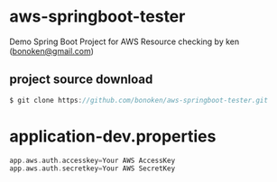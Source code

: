 # aws-springboot-tester
Demo Spring Boot Project for AWS Resource checking by ken (bonoken@gmail.com)


## project source download
```go
$ git clone https://github.com/bonoken/aws-springboot-tester.git
```

# application-dev.properties
```go
app.aws.auth.accesskey=Your AWS AccessKey
app.aws.auth.secretkey=Your AWS SecretKey
```
